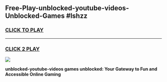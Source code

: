 
## Free-Play-unblocked-youtube-videos-Unblocked-Games #lshzz
<h3>
<a href="https://news.freeplayer.one?title=unblocked-youtube-videos&ref=8M">CLICK TO PLAY</a></h3>
<hr>

<h3>
<a href="https://news.freeplayer.one?title=unblocked-youtube-videos&ref=8M">CLICK 2 PLAY</a>
  
</h3>

<a href="https://news.freeplayer.one?title=unblocked-youtube-videos&ref=8M"><img src="https://clearcache.store/games.png"></a>


**unblocked-youtube-videos games unblocked: Your Gateway to Fun and Accessible Online Gaming**
